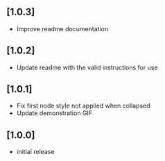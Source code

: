 ## [1.0.3]
- Improve readme documentation

## [1.0.2]
- Update readme with the valid instructions for use

## [1.0.1] 
- Fix first node style not applied when collapsed
- Update demonstration GIF
## [1.0.0] 
- initial release
